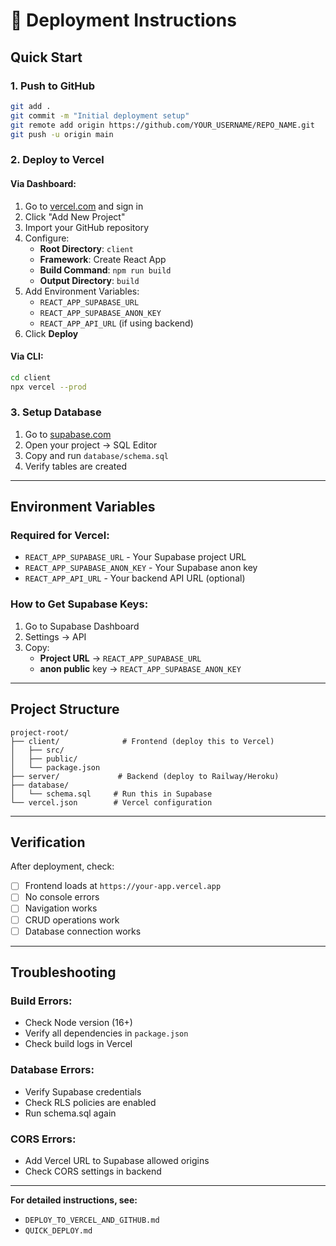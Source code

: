 # 🚀 Deployment Instructions

## Quick Start

### 1. Push to GitHub
```bash
git add .
git commit -m "Initial deployment setup"
git remote add origin https://github.com/YOUR_USERNAME/REPO_NAME.git
git push -u origin main
```

### 2. Deploy to Vercel

#### Via Dashboard:
1. Go to [vercel.com](https://vercel.com) and sign in
2. Click "Add New Project"
3. Import your GitHub repository
4. Configure:
   - **Root Directory**: `client`
   - **Framework**: Create React App
   - **Build Command**: `npm run build`
   - **Output Directory**: `build`
5. Add Environment Variables:
   - `REACT_APP_SUPABASE_URL`
   - `REACT_APP_SUPABASE_ANON_KEY`
   - `REACT_APP_API_URL` (if using backend)
6. Click **Deploy**

#### Via CLI:
```bash
cd client
npx vercel --prod
```

### 3. Setup Database

1. Go to [supabase.com](https://supabase.com)
2. Open your project → SQL Editor
3. Copy and run `database/schema.sql`
4. Verify tables are created

---

## Environment Variables

### Required for Vercel:
- `REACT_APP_SUPABASE_URL` - Your Supabase project URL
- `REACT_APP_SUPABASE_ANON_KEY` - Your Supabase anon key
- `REACT_APP_API_URL` - Your backend API URL (optional)

### How to Get Supabase Keys:
1. Go to Supabase Dashboard
2. Settings → API
3. Copy:
   - **Project URL** → `REACT_APP_SUPABASE_URL`
   - **anon public** key → `REACT_APP_SUPABASE_ANON_KEY`

---

## Project Structure

```
project-root/
├── client/              # Frontend (deploy this to Vercel)
│   ├── src/
│   ├── public/
│   └── package.json
├── server/             # Backend (deploy to Railway/Heroku)
├── database/
│   └── schema.sql     # Run this in Supabase
└── vercel.json        # Vercel configuration
```

---

## Verification

After deployment, check:
- [ ] Frontend loads at `https://your-app.vercel.app`
- [ ] No console errors
- [ ] Navigation works
- [ ] CRUD operations work
- [ ] Database connection works

---

## Troubleshooting

### Build Errors:
- Check Node version (16+)
- Verify all dependencies in `package.json`
- Check build logs in Vercel

### Database Errors:
- Verify Supabase credentials
- Check RLS policies are enabled
- Run schema.sql again

### CORS Errors:
- Add Vercel URL to Supabase allowed origins
- Check CORS settings in backend

---

**For detailed instructions, see:**
- `DEPLOY_TO_VERCEL_AND_GITHUB.md`
- `QUICK_DEPLOY.md`

